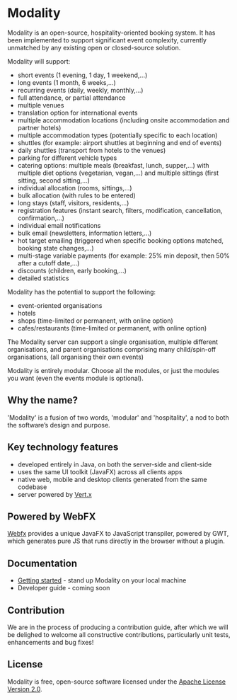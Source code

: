 # Modality
Modality is an open-source, hospitality-oriented booking system. It has been implemented to support significant event complexity, currently unmatched by any existing open or closed-source solution. 

Modality will support:

* short events (1 evening, 1 day, 1 weekend,...)
* long events (1 month, 6 weeks,...)
* recurring events (daily, weekly, monthly,...)
* full attendance, or partial attendance
* multiple venues
* translation option for international events
* multiple accommodation locations (including onsite accommodation and partner hotels)
* multiple accommodation types (potentially specific to each location)
* shuttles (for example: airport shuttles at beginning and end of events)
* daily shuttles (transport from hotels to the venues)
* parking for different vehicle types
* catering options: multiple meals (breakfast, lunch, supper,...) with multiple diet options (vegetarian, vegan,...) and multiple sittings (first sitting, second sitting,...)
* individual allocation (rooms, sittings,...)
* bulk allocation (with rules to be entered)
* long stays (staff, visitors, residents,...)
* registration features (instant search, filters, modification, cancellation, confirmation,...)
* individual email notifications
* bulk email (newsletters, information letters,...)
* hot target emailing (triggered when specific booking options matched, booking state changes,...)
* multi-stage variable payments (for example: 25% min deposit, then 50% after a cutoff date,...)
* discounts (children, early booking,...)
* detailed statistics

Modality has the potential to support the following:

* event-oriented organisations
* hotels
* shops (time-limited or permanent, with online option)
* cafes/restaurants (time-limited or permanent, with online option)

The Modality server can support a single organisation, multiple different organisations, and parent organisations comprising many child/spin-off organisations, (all organising their own events)

Modality is entirely modular. Choose all the modules, or just the modules you want (even the events module is optional).


## Why the name?
'Modality' is a fusion of two words, 'modular' and 'hospitality', a nod to both the software’s design and purpose.


## Key technology features
* developed entirely in Java, on both the server-side and client-side
* uses the same UI toolkit (JavaFX) across all clients apps
* native web, mobile and desktop clients generated from the same codebase
* server powered by [Vert.x](https://vertx.io/)


## Powered by WebFX
[Webfx](https://webfx.dev) provides a unique JavaFX to JavaScript transpiler, powered by GWT, which generates pure JS that runs directly in the browser without a plugin.


## Documentation
* [Getting started](https://docs.modality-project.org) - stand up Modality on your local machine
* Developer guide - coming soon


## Contribution
We are in the process of producing a contribution guide, after which we will be delighed to welcome all constructive contributions, particularly unit tests, enhancements and bug fixes!


## License
Modality is free, open-source software licensed under the [Apache License Version 2.0](https://github.com/mongoose-project/modality/blob/main/LICENSE).
